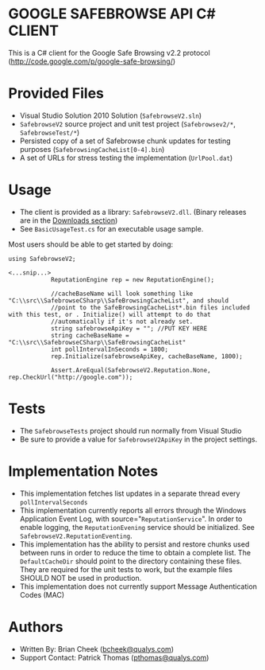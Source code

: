# GOOGLE SAFEBROWSE API C# CLIENT #

This is a C# client for the Google Safe Browsing v2.2 protocol (http://code.google.com/p/google-safe-browsing/)

# Provided Files #
  * Visual Studio Solution 2010 Solution (`SafebrowseV2.sln`)
  * `SafebrowseV2` source project and unit test project (`Safebrowsev2/*`, `SafebrowseTest/*`)
  * Persisted copy of a set of Safebrowse chunk updates for testing purposes (`SafebrowsingCacheList[0-4].bin`)
  * A set of URLs for stress testing the implementation (`UrlPool.dat`)



# Usage #
  * The client is provided as a library: `SafebrowseV2.dll`. (Binary releases are in the [Downloads section](http://code.google.com/p/google-safebrowse-v2-client-csharp/downloads/list))
  * See `BasicUsageTest.cs` for an executable usage sample.

Most users should be able to get started by doing:
```
using SafebrowseV2;

<...snip...>
            ReputationEngine rep = new ReputationEngine();
            
            //cacheBaseName will look something like "C:\\src\\SafebrowseCSharp\\SafeBrowsingCacheList", and should 
            //point to the SafeBrowsingCacheList*.bin files included with this test, or . Initialize() will attempt to do that 
            //automatically if it's not already set.
			string safebrowseApiKey = ""; //PUT KEY HERE
			string cacheBaseName = "C:\\src\\SafebrowseCSharp\\SafeBrowsingCacheList"
			int pollIntervalInSeconds = 1800;
            rep.Initialize(safebrowseApiKey, cacheBaseName, 1800);

            Assert.AreEqual(SafebrowseV2.Reputation.None, rep.CheckUrl("http://google.com"));
```

# Tests #
  * The `SafebrowseTests` project should run normally from Visual Studio
  * Be sure to provide a value for `SafebrowseV2ApiKey` in the project settings.

# Implementation Notes #
  * This implementation fetches list updates in a separate thread every `pollIntervalSeconds`
  * This implementation currently reports all errors through the Windows Application Event Log, with source="`ReputationService`". In order to enable logging, the `ReputationEvening` service should be initialized. See `SafebrowseV2.ReputationEventing`.
  * This implementation has the ability to persist and restore chunks used between runs in order to reduce the time to obtain a complete list. The `DefaultCacheDir` should point to the directory containing these files. They are required for the unit tests to work, but the example files SHOULD NOT be used in production.
  * This implementation does not currently support Message Authentication Codes (MAC)

# Authors #
  * Written By: Brian Cheek (bcheek@qualys.com)
  * Support Contact: Patrick Thomas (pthomas@qualys.com)